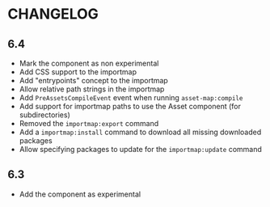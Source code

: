 CHANGELOG
=========

6.4
---

 * Mark the component as non experimental
 * Add CSS support to the importmap
 * Add "entrypoints" concept to the importmap
 * Allow relative path strings in the importmap
 * Add `PreAssetsCompileEvent` event when running `asset-map:compile`
 * Add support for importmap paths to use the Asset component (for subdirectories)
 * Removed the `importmap:export` command
 * Add a `importmap:install` command to download all missing downloaded packages
 * Allow specifying packages to update for the `importmap:update` command

6.3
---

 * Add the component as experimental
